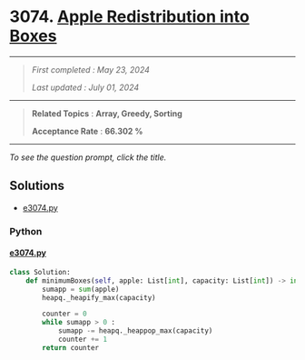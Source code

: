 # 3074. [Apple Redistribution into Boxes](<https://leetcode.com/problems/apple-redistribution-into-boxes>)

------

> *First completed : May 23, 2024*
>
> *Last updated : July 01, 2024*


------

> **Related Topics** : **Array, Greedy, Sorting**
>
> **Acceptance Rate** : **66.302 %**


------

*To see the question prompt, click the title.*

## Solutions

- [e3074.py](<../my-submissions/e3074.py>)
### Python
#### [e3074.py](<../my-submissions/e3074.py>)
```Python
class Solution:
    def minimumBoxes(self, apple: List[int], capacity: List[int]) -> int:
        sumapp = sum(apple)
        heapq._heapify_max(capacity)

        counter = 0
        while sumapp > 0 :
            sumapp -= heapq._heappop_max(capacity)
            counter += 1
        return counter
```

